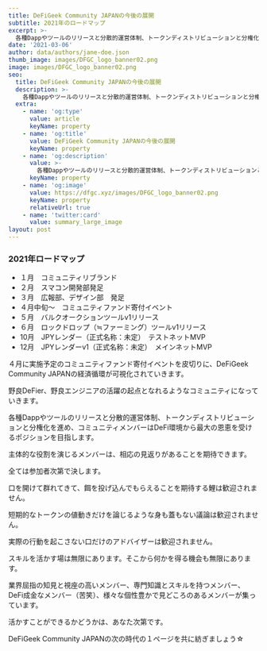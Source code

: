 ```yaml
---
title: DeFiGeek Community JAPANの今後の展開
subtitle: 2021年のロードマップ
excerpt: >-
  各種Dappやツールのリリースと分散的運営体制、トークンディストリビューションと分権化を進め、コミュニティメンバーはDeFi環境から最大の恩恵を受けるポジションを目指します。
date: '2021-03-06'
author: data/authors/jane-doe.json
thumb_image: images/DFGC_logo_banner02.png
image: images/DFGC_logo_banner02.png
seo:
  title: DeFiGeek Community JAPANの今後の展開
  description: >-
    各種Dappやツールのリリースと分散的運営体制、トークンディストリビューションと分権化を進め、コミュニティメンバーはDeFi環境から最大の恩恵を受けるポジションを目指します。
  extra:
    - name: 'og:type'
      value: article
      keyName: property
    - name: 'og:title'
      value: DeFiGeek Community JAPANの今後の展開
      keyName: property
    - name: 'og:description'
      value: >-
        各種Dappやツールのリリースと分散的運営体制、トークンディストリビューションと分権化を進め、コミュニティメンバーはDeFi環境から最大の恩恵を受けるポジションを目指します。
      keyName: property
    - name: 'og:image'
      value: https://dfgc.xyz/images/DFGC_logo_banner02.png
      keyName: property
      relativeUrl: true
    - name: 'twitter:card'
      value: summary_large_image
layout: post
---
```


### 2021年ロードマップ

- １月　コミュニティリブランド
- ２月　スマコン開発部発足
- ３月　広報部、デザイン部　発足
- ４月中旬～　コミュニティファンド寄付イベント
- ５月　バルクオークションツールv1リリース
- ６月　ロックドロップ（≒ファーミング）ツールv1リリース
- 10月　JPYレンダー（正式名称：未定）　テストネットMVP
- 12月　JPYレンダーv1（正式名称：未定）　メインネットMVP

４月に実施予定のコミュニティファンド寄付イベントを皮切りに、DeFiGeek Community JAPANの経済循環が可視化されていきます。

野良DeFier、野良エンジニアの活躍の起点となれるようなコミュニティになっていきます。

各種Dappやツールのリリースと分散的運営体制、トークンディストリビューションと分権化を進め、コミュニティメンバーはDeFi環境から最大の恩恵を受けるポジションを目指します。

主体的な役割を演じるメンバーは、相応の見返りがあることを期待できます。

全ては参加者次第で決します。

口を開けて群れてきて、餌を投げ込んでもらえることを期待する鯉は歓迎されません。

短期的なトークンの値動きだけを論じるような身も蓋もない議論は歓迎されません。

実際の行動を起こさない口だけのアドバイザーは歓迎されません。

スキルを活かす場は無限にあります。そこから何かを得る機会も無限にあります。

業界屈指の知見と視座の高いメンバー、専門知識とスキルを持つメンバー、DeFi成金なメンバー（苦笑）、様々な個性豊かで見どころのあるメンバーが集っています。

活かすことができるかどうかは、あなた次第です。

DeFiGeek Community JAPANの次の時代の１ページを共に紡ぎましょう☆
